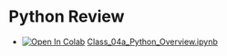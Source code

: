 # Python Review 
- [![Open In Colab](https://colab.research.google.com/assets/colab-badge.svg)](http://colab.research.google.com/github/Mjrovai/UNIFEI-IESTI01-T01-2021.1/blob/main/00_Curso_Folder/1_Fundamentals/Class_04a/notebooks/Class_4a_Python_Overview.ipynb) [Class_04a_Python_Overview.ipynb](/00_Curso_Folder/1_Fundamentals/Class_04a/notebooks/Class_4a_Python_Overview.ipynb)
